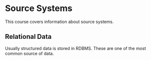 # Source Systems

This course covers information about source systems.

## Relational Data

Usually structured data is stored in RDBMS. These are one of the most common source of data.